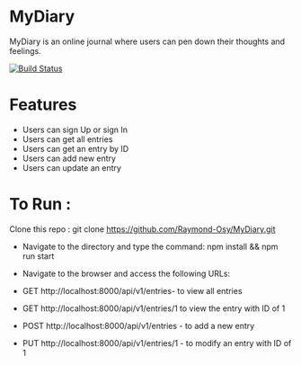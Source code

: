 # MyDiary
MyDiary is an online journal where users can pen down their thoughts and feelings.

[![Build Status](https://travis-ci.com/Raymond-Osy/MyDiary.svg?branch=develop)](https://travis-ci.com/Raymond-Osy/MyDiary)

# Features
- Users can sign Up or sign In
- Users can get all entries
- Users can get an entry by ID
- Users can add new entry
- Users can update an entry

# To Run :
Clone this repo : git clone https://github.com/Raymond-Osy/MyDiary.git

- Navigate to the directory and type the command: npm install && npm run start

- Navigate to the browser and access the following URLs:
- GET http://localhost:8000/api/v1/entries- to view all entries

- GET http://localhost:8000/api/v1/entries/1 to view the entry with ID of 1

- POST http://localhost:8000/api/v1/entries - to add a new entry

- PUT http://localhost:8000/api/v1/entries/1 - to modify an entry with ID of 1